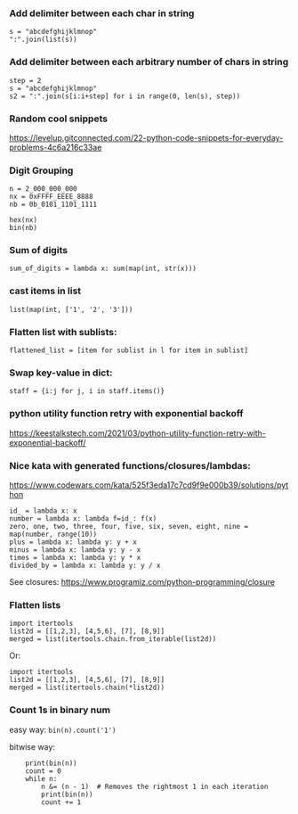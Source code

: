 ### Add delimiter between each char in string
```
s = "abcdefghijklmnop"
":".join(list(s)) 
```

### Add delimiter between each arbitrary number of chars in string
```
step = 2
s = "abcdefghijklmnop"
s2 = ":".join(s[i:i+step] for i in range(0, len(s), step))
```

### Random cool snippets
https://levelup.gitconnected.com/22-python-code-snippets-for-everyday-problems-4c6a216c33ae

### Digit Grouping
```
n = 2_000_000_000
nx = 0xFFFF_EEEE_8888
nb = 0b_0101_1101_1111

hex(nx)
bin(nb)

```

### Sum of digits

`sum_of_digits = lambda x: sum(map(int, str(x)))`

### cast items in list

`list(map(int, ['1', '2', '3']))`

### Flatten list with sublists: 

`flattened_list = [item for sublist in l for item in sublist]`

### Swap key-value in dict: 

`staff = {i:j for j, i in staff.items()}`

### python utility function retry with exponential backoff
https://keestalkstech.com/2021/03/python-utility-function-retry-with-exponential-backoff/

### Nice kata with generated functions/closures/lambdas:
https://www.codewars.com/kata/525f3eda17c7cd9f9e000b39/solutions/python

```
id_ = lambda x: x
number = lambda x: lambda f=id_: f(x)
zero, one, two, three, four, five, six, seven, eight, nine = map(number, range(10))
plus = lambda x: lambda y: y + x
minus = lambda x: lambda y: y - x
times = lambda x: lambda y: y * x
divided_by = lambda x: lambda y: y / x
```

See closures:
https://www.programiz.com/python-programming/closure

### Flatten lists
```
import itertools
list2d = [[1,2,3], [4,5,6], [7], [8,9]]
merged = list(itertools.chain.from_iterable(list2d))
```

Or:

```
import itertools
list2d = [[1,2,3], [4,5,6], [7], [8,9]]
merged = list(itertools.chain(*list2d))
```

### Count 1s in binary num
easy way:
`bin(n).count('1')`

bitwise way:

```
    print(bin(n))
    count = 0
    while n:
        n &= (n - 1)  # Removes the rightmost 1 in each iteration
        print(bin(n))
        count += 1
```
